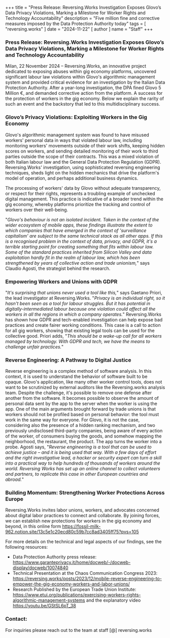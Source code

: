 +++
title = "Press Release: Reversing.Works Investigation Exposes Glovo’s Data Privacy Violations, Marking a Milestone for Worker Rights and Technology Accountability"
description = "Five million fine and corrective measures imposed by the Data Protection Authority today"
tags = [
  "reversing.works"
]
date = "2024-11-22"
[ author ]
  name = "Staff"
+++

### Press Release: Reversing.Works Investigation Exposes Glovo’s Data Privacy Violations, Marking a Milestone for Worker Rights and Technology Accountability

Milan, 22 November 2024 – Reversing.Works, an innovative project dedicated to exposing abuses within gig economy platforms, uncovered significant labour law violations within Glovo's algorithmic management system and provided critical evidence for an investigation by the Italian Data Protection Authority. After a year-long investigation, the DPA fined Glovo 5 Million €, and demanded corrective action from the platform. A success for the protection of workers in the gig economy. Below we explain the rarity of such an event and the backstory that led to this multidisciplinary success.

### Glovo’s Privacy Violations: Exploiting Workers in the Gig Economy

Glovo's algorithmic management system was found to have misused workers' personal data in ways that violated labour law, including monitoring workers' movements outside of their work shifts, keeping hidden scores on workers, and sending detailed monitoring of their work to third parties outside the scope of their contracts.
This was a mixed violation of both Italian labour law and the General Data Protection Regulation (GDPR). Reversing.Works' investigation, using sophisticated reversing engineering techniques, sheds light on the hidden mechanics that drive the platform's model of operation, and perhaps additional business dynamics.

The processing of workers' data by Glovo without adequate transparency, or respect for their rights, represents a troubling example of unchecked digital management. This practice is indicative of a broader trend within the gig economy, whereby platforms prioritize the tracking and control of workers over their well-being.

"_Glovo's behaviour is not an isolated incident. Taken in the context of the wider ecosystem of mobile apps, these findings illustrate the extent to which companies that have emerged in the context of 'surveillance capitalism' are subject to the same technical stack as all other apps. If this is a recognised problem in the context of data, privacy, and GDPR, it's a terrible starting point for creating something that fits within labour law. Some of the standard practices inherited from Silicon Valley and data exploitation hardly fit in the realm of labour law, which has been strengthened by years of collective action and trade unionism,_" says Claudio Agosti, the strategist behind the research.

### Empowering Workers and Unions with GDPR

"_It's surprising that unions never used a tool like this,_" says Gaetano Priori, the lead investigator at Reversing.Works. "_Privacy is an individual right, so it hasn't been seen as a tool for labour struggles. But it has potential in digitally-intermediated labour because one violation could affect all the workers in all the regions in which a company operates._"
Reversing.Works has shown how GDPR and tech-enabled investigation can help expose bad practices and create fairer working conditions. This case is a call to action for all gig workers, showing that existing legal tools can be used for the collective good. Priori adds, "_This should be a wake-up call for all workers managed by technology. With GDPR and tech, we have the means to challenge unfair practices._"

### Reverse Engineering: A Pathway to Digital Justice

Reverse engineering is a complex method of software analysis. In this context, it is used to understand the behavior of software built to be opaque. Glovo's application, like many other worker control tools, does not want to be scrutinized by external auditors like the Reversing.works analysis team.
Despite the challenge, it's possible to remove one defense after another from the software. It becomes possible to observe the amount of personal data sent by the app to the server when the worker is using the app. 
One of the main arguments brought forward by trade unions is that workers should not be profiled based on personal behavior: the tool must work in the same way for everyone. For Glovo, it is not the case, considering also the presence of a hidden ranking mechanism, and two previously undisclosed third-party companies, being aware of every action of the worker, of consumers buying the goods, and somehow mapping the neighborhood, the restaurant, the product. The app turns the worker into a probe.
Agosti says, "_Reverse engineering is a tool that can be used to achieve justice – and it is being used that way. With a few days of effort and the right investigative lead, a hacker or security expert can turn a skill into a practical way to help hundreds of thousands of workers around the world. Reversing Works has set up an online channel to collect volunteers and partners, to replicate this case in other European countries and abroad._"

### Building Momentum: Strengthening Worker Protections Across Europe

Reversing.Works invites labor unions, workers, and advocates concerned about digital labor practices to connect and collaborate. By joining forces, we can establish new protections for workers in the gig economy and beyond, in this online form https://fossil-milk-962.notion.site/13c5e1c20ecd80c59b7cc8ad3405ff75?pvs=105 

For more details on the technical and legal aspects of our findings, see the following resources:

* Data Protection Authority press release: https://www.garanteprivacy.it/home/docweb/-/docweb-display/docweb/10074840 
* Technical Presentation at the Chaos Communication Congress 2023: https://reversing.works/posts/2023/12/mobile-reverse-engineering-to-empower-the-gig-economy-workers-and-labor-unions/ 
* Research Published by the European Trade Union Institute: https://www.etui.org/publications/exercising-workers-rights-algorithmic-management-systems and the explanatory video https://youtu.be/GStSL6pT_38 

### Contact:  

For inquiries please reach out to the team at staff [@] reversing.works


